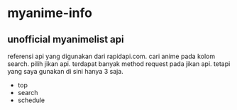myanime-info
==
unofficial myanimelist api
--
referensi api yang digunakan dari rapidapi.com. cari anime pada kolom search. pilih jikan api.
terdapat banyak method request pada jikan api. tetapi yang saya gunakan di sini hanya 3 saja.
- top
- search
- schedule

